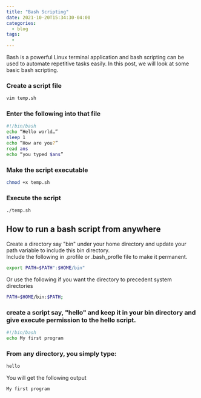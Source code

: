 ```yaml
---
title: "Bash Scripting"
date: 2021-10-20T15:34:30-04:00
categories:
  - blog
tags:
  - 
---
```

Bash is a powerful Linux terminal application and bash scripting can be used to automate repetitive tasks easily. In this post, we will look at some basic bash scripting.

### Create a script file
```bash
vim temp.sh
```

### Enter the following into that file
```bash
#!/bin/bash
echo “Hello world…”
sleep 1
echo “How are you?”
read ans
echo “you typed $ans”
```
### Make the script executable
```bash
chmod +x temp.sh
```

### Execute the script
```bash
./temp.sh
```

## How to run a bash script from anywhere
Create a directory say "bin" under your home directory and update your path variable to include this bin directory.  
Include the following in .profile or .bash_profle file to make it permanent.  
```bash
export PATH=$PATH":$HOME/bin"
```
Or use the following if you want the directory to precedent system directories
```bash
PATH=$HOME/bin:$PATH;
```
### create a script say, "hello" and keep it in your bin directory and give execute permission to the hello script.

```bash
#!/bin/bash
echo My first program
```

### From any directory, you simply type:
```bash
hello
```
You will get the following output
```bash
My first program
```